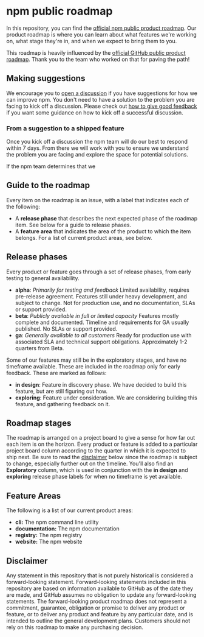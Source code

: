 # npm public roadmap

In this repository, you can find the [official npm public product roadmap](https://github.com/npm/roadmap/projcts/1). Our product roadmap is where you can learn about what features we're working on, what stage they're in, and when we expect to bring them to you.

This roadmap is heavily influenced by the [official GitHub public product roadmap](https://github.com/github/roadmap). Thank you to the team who worked on that for paving the path!

## Making suggestions

We encourage you to [open a discussion](https://github.com/npm/roadmap/discussions) if you have suggestions for how we can improve npm. You don't need to have a solution to the problem you are facing to kick off a discussion. Please check out [how to give good feedback](https://github.com/npm/roadmap/discussions/7) if you want some guidance on how to kick off a successful discussion.

### From a suggestion to a shipped feature

Once you kick off a discussion the npm team will do our best to respond within 7 days. From there we will work with you to ensure we understand the problem you are facing and explore the space for potential solutions.

If the npm team determines that we 

## Guide to the roadmap

Every item on the roadmap is an issue, with a label that indicates each of the following:

* A **release phase** that describes the next expected phase of the roadmap item. See below for a guide to release phases.
* A **feature area** that indicates the area of the product to which the item belongs. For a list of current product areas, see below.

## Release phases

Every product or feature goes through a set of release phases, from early testing to general availability.

* **alpha**: *Primarily for testing and feedback*
  Limited availability, requires pre-release agreement. Features still under heavy development, and subject to change. Not for production use, and no documentation, SLAs or support provided.
* **beta**: *Publicly available in full or limited capacity*
  Features mostly complete and documented. Timeline and requirements for GA usually published. No SLAs or support provided.
* **ga**: *Generally available to all customers*
  Ready for production use with associated SLA and technical support obligations. Approximately 1-2 quarters from Beta.

Some of our features may still be in the exploratory stages, and have no timeframe available. These are included in the roadmap only for early feedback. These are marked as follows:

* **in design**:
  Feature in discovery phase. We have decided to build this feature, but are still figuring out how.
* **exploring**:
  Feature under consideration. We are considering building this feature, and gathering feedback on it.

## Roadmap stages

The roadmap is arranged on a project board to give a sense for how far out each item is on the horizon. Every product or feature is added to a particular project board column according to the quarter in which it is expected to ship next. Be sure to read the [disclaimer](#disclaimer) below since the roadmap is subject to change, especially further out on the timeline.  You'll also find an **Exploratory** column, which is used in conjunction with the **in design** and **exploring** release phase labels for when no timeframe is yet available.

## Feature Areas

The following is a list of our current product areas:

- **cli:** The npm command line utility
- **documentation:** The npm documentation
- **registry:** The npm registry
- **website:** The npm website

## Disclaimer 

Any statement in this repository that is not purely historical is considered a forward-looking statement. Forward-looking statements included in this repository are based on information available to GitHub as of the date they are made, and GitHub assumes no obligation to update any forward-looking statements. The forward-looking product roadmap does not represent a commitment, guarantee, obligation or promise to deliver any product or feature, or to deliver any product and feature by any particular date, and is intended to outline the general development plans. Customers should not rely on this roadmap to make any purchasing decision.
